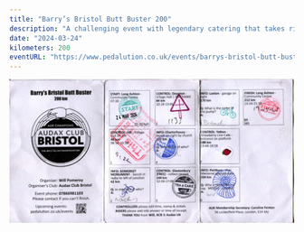 ```yaml
---
title: "Barry’s Bristol Butt Buster 200"
description: "A challenging event with legendary catering that takes riders on an orbital route around Bristol before heading south to the Mendips and Somerset Levels."
date: "2024-03-24"
kilometers: 200
eventURL: "https://www.pedalution.co.uk/events/barrys-bristol-butt-buster-200/"
---
```

![](butt-buster-brevet.jpg)